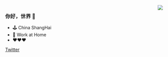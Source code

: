 <img align="right" src="https://github-readme-stats.vercel.app/api?username=dyike&show_icons=true&icon_color=CE1D2D&text_color=718096&bg_color=ffffff&hide_title=true" />

### 你好，世界 👋

- 🕹 China ShangHai
- 🔨 Work at Home
- ❤️❤️❤️

[Twitter](https://twitter.com/yff666)


